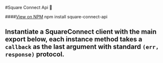 #Square Connect Api :money_with_wings:

####<a href="https://www.npmjs.com/package/square-connect-api">View on NPM</a>
npm install square-connect-api

Instantiate a SquareConnect client with the main export below, each instance method takes a `callback` as the last argument with standard `(err, response)` protocol.
---------------------
